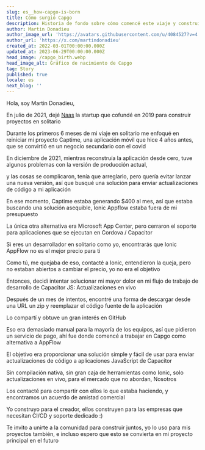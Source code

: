 ```yaml
---
slug: es__how-capgo-is-born
title: Cómo surgió Capgo
description: Historia de fondo sobre cómo comencé este viaje y construí Capgo
author: Martin Donadieu
author_image_url: 'https://avatars.githubusercontent.com/u/4084527?v=4'
author_url: 'https://x.com/martindonadieu'
created_at: 2022-03-01T00:00:00.000Z
updated_at: 2023-06-29T00:00:00.000Z
head_image: /capgo_birth.webp
head_image_alt: Gráfico de nacimiento de Capgo
tag: Story
published: true
locale: es
next_blog: ''
---
```


Hola, soy Martin Donadieu,

En julio de 2021, dejé [Naas](https://naasai/) la startup que cofundé en 2019 para construir proyectos en solitario

Durante los primeros 6 meses de mi viaje en solitario me enfoqué en reiniciar mi proyecto Captime, una aplicación móvil que hice 4 años antes, que se convirtió en un negocio secundario con el covid

En diciembre de 2021, mientras reconstruía la aplicación desde cero, tuve algunos problemas con la versión de producción actual,

y las cosas se complicaron, tenía que arreglarlo, pero quería evitar lanzar una nueva versión, así que busqué una solución para enviar actualizaciones de código a mi aplicación

En ese momento, Captime estaba generando $400 al mes, así que estaba buscando una solución asequible, Ionic Appflow estaba fuera de mi presupuesto

La única otra alternativa era Microsoft App Center, pero cerraron el soporte para aplicaciones que se ejecutan en Cordova / Capacitor

Si eres un desarrollador en solitario como yo, encontrarás que Ionic AppFlow no es el mejor precio para ti

Como tú, me quejaba de eso, contacté a Ionic, entendieron la queja, pero no estaban abiertos a cambiar el precio, yo no era el objetivo

Entonces, decidí intentar solucionar mi mayor dolor en mi flujo de trabajo de desarrollo de Capacitor JS: Actualizaciones en vivo

Después de un mes de intentos, encontré una forma de descargar desde una URL un zip y reemplazar el código fuente de la aplicación

Lo compartí y obtuve un gran interés en GitHub

Eso era demasiado manual para la mayoría de los equipos, así que pidieron un servicio de pago, ahí fue donde comencé a trabajar en Capgo como alternativa a AppFlow

El objetivo era proporcionar una solución simple y fácil de usar para enviar actualizaciones de código a aplicaciones JavaScript de Capacitor

Sin compilación nativa, sin gran caja de herramientas como Ionic, solo actualizaciones en vivo, para el mercado que no abordan, Nosotros

Los contacté para compartir con ellos lo que estaba haciendo, y encontramos un acuerdo de amistad comercial

Yo construyo para el creador, ellos construyen para las empresas que necesitan CI/CD y soporte dedicado :)

Te invito a unirte a la comunidad para construir juntos, yo lo uso para mis proyectos también, e incluso espero que esto se convierta en mi proyecto principal en el futuro